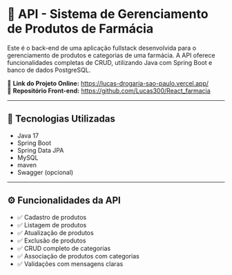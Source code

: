 # 💊 API - Sistema de Gerenciamento de Produtos de Farmácia

Este é o back-end de uma aplicação fullstack desenvolvida para o gerenciamento de produtos e categorias de uma farmácia. A API oferece funcionalidades completas de CRUD, utilizando Java com Spring Boot e banco de dados PostgreSQL.

🔗 <strong>Link do Projeto Online:</strong> <a href="https://lucas-drogaria-sao-paulo.vercel.app/" target="_blank">https://lucas-drogaria-sao-paulo.vercel.app/</a>  
🔗 <strong>Repositório Front-end:</strong> <a href="https://github.com/Lucas300/React_farmacia" target="_blank">https://github.com/Lucas300/React_farmacia</a>

---

## 🚀 Tecnologias Utilizadas

- Java 17  
- Spring Boot  
- Spring Data JPA  
- MySQL  
- maven  
- Swagger (opcional)

---

## ⚙️ Funcionalidades da API

- ✅ Cadastro de produtos  
- ✅ Listagem de produtos  
- ✅ Atualização de produtos  
- ✅ Exclusão de produtos  
- ✅ CRUD completo de categorias  
- ✅ Associação de produtos com categorias  
- ✅ Validações com mensagens claras


